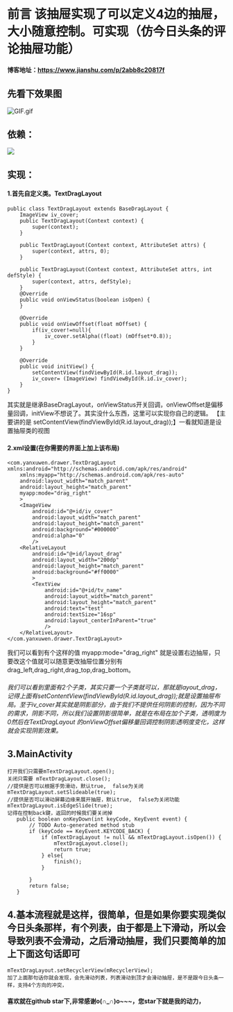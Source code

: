 
# 前言 该抽屉实现了可以定义4边的抽屉，大小随意控制。可实现（仿今日头条的评论抽屉功能）
#### 博客地址：https://www.jianshu.com/p/2abb8c20817f

## 先看下效果图	
![GIF.gif](http://upload-images.jianshu.io/upload_images/6835615-d55e8a1d4b96d8e2.gif?imageMogr2/auto-orient/strip%7CimageView2/2/w/1240)



## 依赖：	
   [![](https://jitpack.io/v/KevenT/MyDrawer.svg)](https://jitpack.io/#KevenT/MyDrawer)
## 实现：	
#### 1.首先自定义类。TextDragLayout 
~~~
public class TextDragLayout extends BaseDragLayout {
    ImageView iv_cover;
    public TextDragLayout(Context context) {
        super(context);
    }

    public TextDragLayout(Context context, AttributeSet attrs) {
        super(context, attrs, 0);
    }

    public TextDragLayout(Context context, AttributeSet attrs, int defStyle) {
        super(context, attrs, defStyle);
    }
    @Override
    public void onViewStatus(boolean isOpen) {
    }

    @Override
    public void onViewOffset(float mOffset) {
        if(iv_cover!=null){
            iv_cover.setAlpha((float) (mOffset*0.8));
        }
    }

    @Override
    public void initView() {
        setContentView(findViewById(R.id.layout_drag));
        iv_cover= (ImageView) findViewById(R.id.iv_cover);
    }
}
~~~
其实就是继承BaseDragLayout，onViewStatus开关回调，onViewOffset是偏移量回调，initView不想说了。其实没什么东西，这里可以实现你自己的逻辑。
【主要讲的是 setContentView(findViewById(R.id.layout_drag));】一看就知道是设置抽屉类的视图

#### 2.xml设置(在你需要的界面上加上该布局)
~~~
<com.yanxuwen.drawer.TextDragLayout xmlns:android="http://schemas.android.com/apk/res/android"
    xmlns:myapp="http://schemas.android.com/apk/res-auto"
    android:layout_width="match_parent"
    android:layout_height="match_parent"
    myapp:mode="drag_right"
    >
    <ImageView
        android:id="@+id/iv_cover"
        android:layout_width="match_parent"
        android:layout_height="match_parent"
        android:background="#000000"
        android:alpha="0"
        />
    <RelativeLayout
        android:id="@+id/layout_drag"
        android:layout_width="200dp"
        android:layout_height="match_parent"
        android:background="#ff0000"
        >
        <TextView
            android:id="@+id/tv_name"
            android:layout_width="match_parent"
            android:layout_height="match_parent"
            android:text="test"
            android:textSize="16sp"
            android:layout_centerInParent="true"
            />
    </RelativeLayout>
</com.yanxuwen.drawer.TextDragLayout>
~~~
我们可以看到有个这样的值 myapp:mode="drag_right" 就是设置右边抽屉，只要改这个值就可以随意更改抽屉位置分别有drag_left,drag_right,drag_top,drag_bottom。
###### 我们可以看到里面有2个子类，其实只要一个子类就可以，那就是layout_drag，记得上面有setContentView(findViewById(R.id.layout_drag));就是设置抽屉布局。至于iv_cover其实就是阴影部分，由于我们不提供任何阴影的控制，因为不同的需求，阴影不同，所以我们设置阴影很简单，就是在布局在加个子类，透明度为0然后在TextDragLayout 的onViewOffset偏移量回调控制阴影透明度变化，这样就会实现阴影效果。

## 3.MainActivity
 ~~~
打开我们只需要mTextDragLayout.open();
关闭只需要 mTextDragLayout.close();
//提供是否可以根据手势滑动，默认true,  false为关闭
 mTextDragLayout.setSlideable(true);
//提供是否可以滑动屏幕边缘来展开抽屉，默认true,  false为关闭功能
 mTextDragLayout.isEdgeSlide(true);
记得在控制back键，返回的时候我们要关闭掉
    public boolean onKeyDown(int keyCode, KeyEvent event) {
        // TODO Auto-generated method stub
        if (keyCode == KeyEvent.KEYCODE_BACK) {
            if (mTextDragLayout != null && mTextDragLayout.isOpen()) {
                mTextDragLayout.close();
                return true;
            } else{
                finish();
            }

        }
        return false;
    }
~~~
## 4.基本流程就是这样，很简单，但是如果你要实现类似今日头条那样，有个列表，由于都是上下滑动，所以会导致列表不会滑动，之后滑动抽屉，我们只要简单的加上下面这句话即可
~~~
mTextDragLayout.setRecyclerView(mRecyclerView);
加了上面那句话你就会发现，会先滑动列表，列表滑动到顶才会滑动抽屉，是不是跟今日头条一样，支持4个方向的冲突，
~~~
#### 喜欢就在github star下,非常感谢o(∩_∩)o~~~，您star下就是我的动力，


